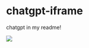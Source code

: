 # chatgpt-iframe
chatgpt in my readme!

<html><img src="https://static.vecteezy.com/system/resources/thumbnails/057/068/323/small/single-fresh-red-strawberry-on-table-green-background-food-fruit-sweet-macro-juicy-plant-image-photo.jpg"></html>
